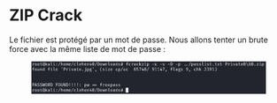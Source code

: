 # ZIP Crack

Le fichier est protégé par un mot de passe. Nous allons tenter un brute force avec la même liste de mot de passe :

<figure><img src="../.gitbook/assets/image (3).png" alt=""><figcaption></figcaption></figure>
